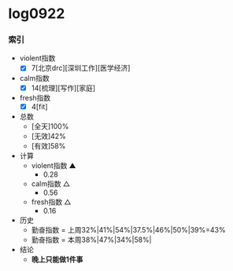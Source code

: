 # log0922

### 索引

- violent指数 
    * [x]  7[北京drc][深圳工作][医学经济]
- calm指数 
    * [x]  14[梳理][写作][家庭]
- fresh指数 
    * [x]  4[fit]
- 总数
    * [全天]100%
    * [无效]42%
    * [有效]58%
- 计算
    + violent指数 ▲
        * 0.28
    + calm指数 △
        * 0.56
    + fresh指数 △
        * 0.16
- 历史
    + 勤奋指数 = 上周32%|41%|54%|37.5%|46%|50%|39%=43%
    + 勤奋指数 = 本周38%|47%|34%|58%|
- 结论
    + **晚上只能做1件事**